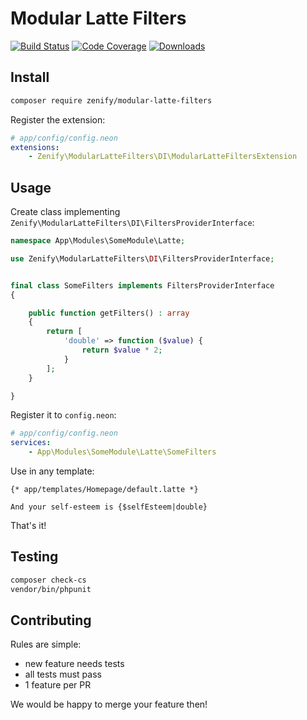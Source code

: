 # Modular Latte Filters

[![Build Status](https://img.shields.io/travis/Zenify/ModularLatteFilters.svg?style=flat-square)](https://travis-ci.org/Zenify/ModularLatteFilters)
[![Code Coverage](https://img.shields.io/scrutinizer/coverage/g/Zenify/ModularLatteFilters.svg?style=flat-square)](https://scrutinizer-ci.com/g/Zenify/ModularLatteFilters)
[![Downloads](https://img.shields.io/packagist/dt/zenify/modular-latte-filters.svg?style=flat-square)](https://packagist.org/packages/zenify/modular-latte-filters)


## Install

```sh
composer require zenify/modular-latte-filters
```

Register the extension:

```yaml
# app/config/config.neon
extensions:
	- Zenify\ModularLatteFilters\DI\ModularLatteFiltersExtension
```


## Usage

Create class implementing `Zenify\ModularLatteFilters\DI\FiltersProviderInterface`:

```php
namespace App\Modules\SomeModule\Latte;

use Zenify\ModularLatteFilters\DI\FiltersProviderInterface;


final class SomeFilters implements FiltersProviderInterface
{

	public function getFilters() : array
	{
		return [
			'double' => function ($value) {
				return $value * 2;
			}
		];
	}

}
```

Register it to `config.neon`:

```yaml
# app/config/config.neon
services:
	- App\Modules\SomeModule\Latte\SomeFilters
```

Use in any template:

```latte
{* app/templates/Homepage/default.latte *}

And your self-esteem is {$selfEsteem|double}
```

That's it!



## Testing

```sh
composer check-cs
vendor/bin/phpunit
```


## Contributing

Rules are simple:

- new feature needs tests
- all tests must pass
- 1 feature per PR

We would be happy to merge your feature then!
